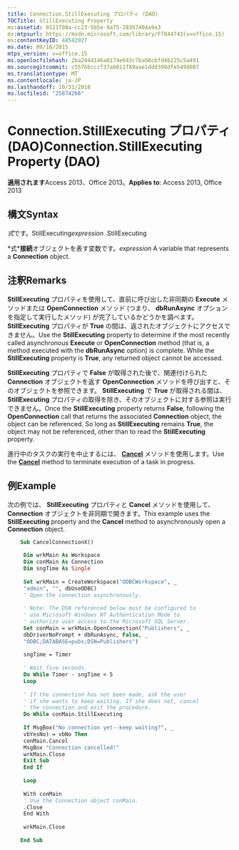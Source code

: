 ```yaml
---
title: Connection.StillExecuting プロパティ (DAO)
TOCTitle: StillExecuting Property
ms:assetid: 0121f98a-cc23-5b5e-9a75-28307404a9a3
ms:mtpsurl: https://msdn.microsoft.com/library/Ff844743(v=office.15)
ms:contentKeyID: 48542927
ms.date: 09/18/2015
mtps_version: v=office.15
ms.openlocfilehash: 2ba2444146a0174e643c7ba98cbfd46225c5a491
ms.sourcegitcommit: c557bbcccf37a6011f89aae1ddd399dfe549d087
ms.translationtype: MT
ms.contentlocale: ja-JP
ms.lasthandoff: 10/31/2018
ms.locfileid: "25874266"
---
```

# <a name="connectionstillexecuting-property-dao"></a><span data-ttu-id="07d18-102">Connection.StillExecuting プロパティ (DAO)</span><span class="sxs-lookup"><span data-stu-id="07d18-102">Connection.StillExecuting Property (DAO)</span></span>

<span data-ttu-id="07d18-103">**適用されます**Access 2013、Office 2013。</span><span class="sxs-lookup"><span data-stu-id="07d18-103">**Applies to**: Access 2013, Office 2013</span></span>

## <a name="syntax"></a><span data-ttu-id="07d18-104">構文</span><span class="sxs-lookup"><span data-stu-id="07d18-104">Syntax</span></span>

<span data-ttu-id="07d18-105">*式*です。StillExecuting</span><span class="sxs-lookup"><span data-stu-id="07d18-105">*expression* .StillExecuting</span></span>

<span data-ttu-id="07d18-106">\*式\***接続**オブジェクトを表す変数です。</span><span class="sxs-lookup"><span data-stu-id="07d18-106">*expression* A variable that represents a **Connection** object.</span></span>

## <a name="remarks"></a><span data-ttu-id="07d18-107">注釈</span><span class="sxs-lookup"><span data-stu-id="07d18-107">Remarks</span></span>

<span data-ttu-id="07d18-p101">**StillExecuting** プロパティを使用して、直前に呼び出した非同期の **Execute** メソッドまたは **OpenConnection** メソッド (つまり、 **dbRunAsync** オプションを指定して実行したメソッド) が完了しているかどうかを調べます。 **StillExecuting** プロパティが **True** の間は、返されたオブジェクトにアクセスできません。</span><span class="sxs-lookup"><span data-stu-id="07d18-p101">Use the **StillExecuting** property to determine if the most recently called asynchronous **Execute** or **OpenConnection** method (that is, a method executed with the **dbRunAsync** option) is complete. While the **StillExecuting** property is **True**, any returned object cannot be accessed.</span></span>

<span data-ttu-id="07d18-p102">**StillExecuting** プロパティで **False** が取得された後で、関連付けられた **Connection** オブジェクトを返す **OpenConnection** メソッドを呼び出すと、そのオブジェクトを参照できます。 **StillExecuting** で **True** が取得される間は、 **StillExecuting** プロパティの取得を除き、そのオブジェクトに対する参照は実行できません。</span><span class="sxs-lookup"><span data-stu-id="07d18-p102">Once the **StillExecuting** property returns **False**, following the **OpenConnection** call that returns the associated **Connection** object, the object can be referenced. So long as **StillExecuting** remains **True**, the object may not be referenced, other than to read the **StillExecuting** property.</span></span>

<span data-ttu-id="07d18-112">進行中のタスクの実行を中止するには、 **[Cancel](connection-cancel-method-dao.md)** メソッドを使用します。</span><span class="sxs-lookup"><span data-stu-id="07d18-112">Use the **[Cancel](connection-cancel-method-dao.md)** method to terminate execution of a task in progress.</span></span>

## <a name="example"></a><span data-ttu-id="07d18-113">例</span><span class="sxs-lookup"><span data-stu-id="07d18-113">Example</span></span>

<span data-ttu-id="07d18-114">次の例では、 **StillExecuting** プロパティと **Cancel** メソッドを使用して、 **Connection** オブジェクトを非同期で開きます。</span><span class="sxs-lookup"><span data-stu-id="07d18-114">This example uses the **StillExecuting** property and the **Cancel** method to asynchronously open a **Connection** object.</span></span>

```vb
    Sub CancelConnectionX() 
     
     Dim wrkMain As Workspace 
     Dim conMain As Connection 
     Dim sngTime As Single 
     
     Set wrkMain = CreateWorkspace("ODBCWorkspace", _ 
     "admin", "", dbUseODBC) 
     ' Open the connection asynchronously. 
     
     ' Note: The DSN referenced below must be configured to 
     ' use Microsoft Windows NT Authentication Mode to 
     ' authorize user access to the Microsoft SQL Server. 
     Set conMain = wrkMain.OpenConnection("Publishers", _ 
     dbDriverNoPrompt + dbRunAsync, False, _ 
     "ODBC;DATABASE=pubs;DSN=Publishers") 
     
     sngTime = Timer 
     
     ' Wait five seconds. 
     Do While Timer - sngTime < 5 
     Loop 
     
     ' If the connection has not been made, ask the user 
     ' if she wants to keep waiting. If she does not, cancel 
     ' the connection and exit the procedure. 
     Do While conMain.StillExecuting 
     
     If MsgBox("No connection yet--keep waiting?", _ 
     vbYesNo) = vbNo Then 
     conMain.Cancel 
     MsgBox "Connection cancelled!" 
     wrkMain.Close 
     Exit Sub 
     End If 
     
     Loop 
     
     With conMain 
     ' Use the Connection object conMain. 
     .Close 
     End With 
     
     wrkMain.Close 
     
    End Sub
```
